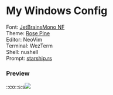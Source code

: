 # My Windows Config
Font: <a href="https://www.nerdfonts.com/font-downloads"> JetBrainsMono NF  </a>\
Theme: <a href="https://github.com/rose-pine"> Rose Pine </a>\
Editor: NeoVim\
Terminal: WezTerm\
Shell: nushell\
Prompt: <a href="https://starship.rs">starship.rs</a>

### Preview
::co::s:s<img src='https://media.discordapp.net/attachments/772927831441014847/1128730336910643290/image.png?width=900&height=476'>
